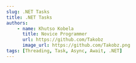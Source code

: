 ```yaml
---
slug: .NET Tasks
title: .NET Tasks
authors: 
    - name: Khutso Kobela
      title: Novice Programmer
      url: https://github.com/Takobz
      image_url: https://github.com/Takobz.png
tags: [Threading, Task, Async, Await, .NET]
---
```


<!--truncate-->

